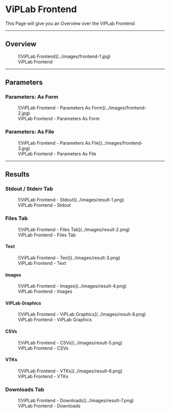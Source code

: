 # ViPLab Frontend

This Page will give you an Overview over the ViPLab Frontend

---

## Overview

<figure markdown>
  ![ViPLab Frontend](../images/frontend-1.jpg)
  <figcaption>ViPLab Frontend</figcaption>
</figure>

---

## Parameters

### Parameters: As Form

<figure markdown>
  ![ViPLab Frontend - Parameters As Form](../images/frontend-2.jpg)
  <figcaption>ViPLab Frontend - Parameters As Form</figcaption>
</figure>

### Parameters: As File

<figure markdown>
  ![ViPLab Frontend - Parameters As File](../images/frontend-3.jpg)
  <figcaption>ViPLab Frontend - Parameters As File</figcaption>
</figure>

---

## Results

### Stdout / Stderr Tab

<figure markdown>
  ![ViPLab Frontend - Stdout](../images/result-1.png)
  <figcaption>ViPLab Frontend - Stdout</figcaption>
</figure>

### Files Tab

<figure markdown>
  ![ViPLab Frontend - Files Tab](../images/result-2.png)
  <figcaption>ViPLab Frontend - Files Tab</figcaption>
</figure>

#### Text

<figure markdown>
  ![ViPLab Frontend - Text](../images/result-3.png)
  <figcaption>ViPLab Frontend - Text</figcaption>
</figure>

#### Images

<figure markdown>
  ![ViPLab Frontend - Images](../images/result-4.png)
  <figcaption>ViPLab Frontend - Images</figcaption>
</figure>

#### ViPLab Graphics

<figure markdown>
  ![ViPLab Frontend - ViPLab Graphics](../images/result-8.png)
  <figcaption>ViPLab Frontend - ViPLab Graphics</figcaption>
</figure>

#### CSVs

<figure markdown>
  ![ViPLab Frontend - CSVs](../images/result-5.png)
  <figcaption>ViPLab Frontend - CSVs</figcaption>
</figure>

#### VTKs

<figure markdown>
  ![ViPLab Frontend - VTKs](../images/result-6.png)
  <figcaption>ViPLab Frontend - VTKs</figcaption>
</figure>

### Downloads Tab

<figure markdown>
  ![ViPLab Frontend - Downloads](../images/result-7.png)
  <figcaption>ViPLab Frontend - Downloads</figcaption>
</figure>


